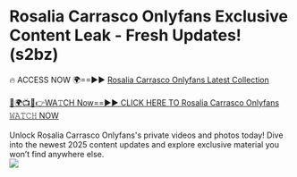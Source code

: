 # Rosalia Carrasco Onlyfans Exclusive Content Leak - Fresh Updates! (s2bz)

🔥 ACCESS NOW 🌍==►► <a href="https://tinyurl.com/kvy9nzfs" rel="nofollow">Rosalia Carrasco Onlyfans Latest Collection</a>
<br><br>
[🔴🌍📺📱👉WA𝚃CH Now==►► CLICK HERE TO Rosalia Carrasco Onlyfans 𝚆𝙰𝚃𝙲𝙷 NOW](https://tinyurl.com/kvy9nzfs)
<br><br>
Unlock Rosalia Carrasco Onlyfans's private videos and photos today! Dive into the newest 2025 content updates and explore exclusive material you won’t find anywhere else.
<br>
<a href="https://tinyurl.com/kvy9nzfs" rel="nofollow" data-target="animated-image.originalLink"><img src="https://camo.githubusercontent.com/8a4f000d20f83aca3bf7ec5f350d767afa0574a8a352519fd8cfa583a6f93a33/68747470733a2f2f692e696d6775722e636f6d2f644a486b345a712e676966" data-canonical-src="https://i.imgur.com/dJHk4Zq.gif" style="max-width: 100%; display: inline-block;" data-target="animated-image.originalImage"></a>
<br>
